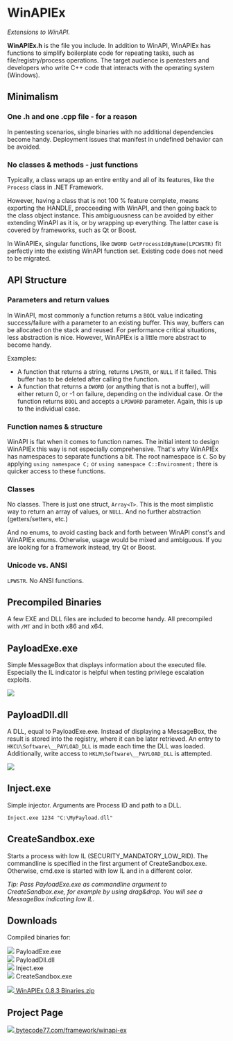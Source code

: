 # WinAPIEx

*Extensions to WinAPI.*

**WinAPIEx.h** is the file you include. In addition to WinAPI, WinAPIEx has
functions to simplify boilerplate code for repeating tasks, such as
file/registry/process operations. The target audience is pentesters and
developers who write C++ code that interacts with the operating system
(Windows).

## Minimalism

### One .h and one .cpp file - for a reason

In pentesting scenarios, single binaries with no additional dependencies become
handy. Deployment issues that manifest in undefined behavior can be avoided.

### No classes & methods - just functions</h3>

Typically, a class wraps up an entire entity and all of its features, like the
`Process` class in .NET Framework.

However, having a class that is not 100 % feature complete, means exporting the
HANDLE, procceeding with WinAPI, and then going back to the class object
instance. This ambiguousness can be avoided by either extending WinAPI as it is,
or by wrapping up everything. The latter case is covered by frameworks, such as
Qt or Boost.

In WinAPIEx, singular functions, like `DWORD GetProcessIdByName(LPCWSTR)` fit
perfectly into the existing WinAPI function set. Existing code does not need to
be migrated.

## API Structure

### Parameters and return values

In WinAPI, most commonly a function returns a `BOOL` value indicating
success/failure with a parameter to an existing buffer. This way, buffers can be
allocated on the stack and reused. For performance critical situations, less
abstraction is nice. However, WinAPIEx is a little more abstract to become
handy.

Examples:

* A function that returns a string, returns `LPWSTR`, or `NULL` if it failed. This buffer has to be deleted after calling the function.
* A function that returns a `DWORD` (or anything that is not a buffer), will either return 0, or -1 on failure, depending on the individual case. Or the function returns `BOOL` and accepts a `LPDWORD` parameter. Again, this is up to the individual case.

### Function names & structure

WinAPI is flat when it comes to function names. The initial intent to design
WinAPIEx this way is not especially comprehensive. That's why WinAPIEx has
namespaces to separate functions a bit. The root namespace is `C`. So by
applying `using namespace C;` or `using namespace C::Environment;` there is
quicker access to these functions.

### Classes

No classes. There is just one struct, `Array<T>`. This is the most simplistic
way to return an array of values, or `NULL`. And no further abstraction
(getters/setters, etc.)

And no enums, to avoid casting back and forth between WinAPI const's and
WinAPIEx enums. Otherwise, usage would be mixed and ambiguous. If you are
looking for a framework instead, try Qt or Boost.

### Unicode vs. ANSI

`LPWSTR`. No ANSI functions.

## Precompiled Binaries

A few EXE and DLL files are included to become handy. All precompiled with `/MT`
and in both x86 and x64.

## PayloadExe.exe

Simple MessageBox that displays information about the executed file. Especially
the IL indicator is helpful when testing privilege escalation exploits.

[![](https://bytecode77.com/images/sites/framework/winapi-ex/payloadexe.png)](https://bytecode77.com/images/sites/framework/winapi-ex/payloadexe.png)

## PayloadDll.dll

A DLL, equal to PayloadExe.exe. Instead of displaying a MessageBox, the result
is stored into the registry, where it can be later retrieved. An entry to
`HKCU\Software\__PAYLOAD_DLL` is made each time the DLL was loaded.
Additionally, write access to `HKLM\Software\__PAYLOAD_DLL` is attempted.

[![](https://bytecode77.com/images/sites/framework/winapi-ex/payloaddll.png)](https://bytecode77.com/images/sites/framework/winapi-ex/payloaddll.png)

## Inject.exe

Simple injector. Arguments are Process ID and path to a DLL.

```
Inject.exe 1234 "C:\MyPayload.dll"
```

## CreateSandbox.exe

Starts a process with low IL (SECURITY_MANDATORY_LOW_RID). The commandline is
specified in the first argument of CreateSandbox.exe. Otherwise, cmd.exe is
started with low IL and in a different color.

*Tip: Pass PayloadExe.exe as commandline argument to CreateSandbox.exe, for
example by using drag&drop. You will see a MessageBox indicating low IL.*

## Downloads

Compiled binaries for:

![](https://bytecode77.com/images/shared/fileicons/exe.png) PayloadExe.exe<br />
![](https://bytecode77.com/images/shared/fileicons/dll.png) PayloadDll.dll<br />
![](https://bytecode77.com/images/shared/fileicons/exe.png) Inject.exe<br />
![](https://bytecode77.com/images/shared/fileicons/exe.png) CreateSandbox.exe

[![](https://bytecode77.com/images/shared/fileicons/zip.png) WinAPIEx 0.8.3 Binaries.zip](https://bytecode77.com/downloads/framework/winapi-ex/WinAPIEx%200.8.3%20Binaries.zip)

## Project Page

[![](https://bytecode77.com/images/shared/favicon16.png) bytecode77.com/framework/winapi-ex](https://bytecode77.com/framework/winapi-ex)